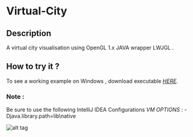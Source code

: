 Virtual-City
=====================

## Description
A virtual city visualisation using OpenGL 1.x JAVA wrapper LWJGL . 

## How to try it ?
To see a working example on Windows , download executable 
*[HERE](https://github.com/ivelius/Virtual-City/blob/master/executable-windows/Virtual%20City%203D%20Yan%20Braslavskiy%20317316867.zip?raw=true).*
  
  
### Note : 
Be sure to use the following IntelliJ IDEA Configurations
*VM OPTIONS :*
-Djava.library.path=lib\native

![alt tag](https://github.com/ivelius/Virtual-City/blob/master/executable-windows/virtual%20city%20snapshoot.png?raw=true)


